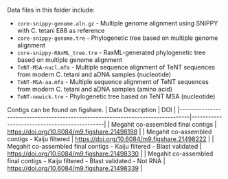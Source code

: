 Data files in this folder include:

* `core-snippy-genome.aln.gz` - Multiple genome alignment using SNIPPY with C. tetani E88 as reference
* `core-snippy-genome.tre` - Phylogenetic tree based on multiple genome alignment 
* `core-snippy-RAxML_tree.tre` - RaxML-generated phylogenetic tree based on multiple genome alignment 
* `TeNT-MSA-nucl.mfa` - Multiple sequence alignment of TeNT sequences from modern C. tetani and aDNA samples (nucleotide)
* `TeNT-MSA-aa.mfa` - Multiple sequence alignment of TeNT sequences from modern C. tetani and aDNA samples (amino acid)
* `TeNT-newick.tre` - Phylogenetic tree based on TeNT MSA (nucleotide)

Contigs can be found on figshare.
| Data Description                                                                | DOI                                          |
|---------------------------------------------------------------------------------|----------------------------------------------|
| Megahit co-assembled final contigs                                              | https://doi.org/10.6084/m9.figshare.21498198 |
| Megahit co-assembled contigs - Kaiju filtered                                   | https://doi.org/10.6084/m9.figshare.21498222 |
| Megahit co-assembled final contigs - Kaiju filtered - Blast validated           | https://doi.org/10.6084/m9.figshare.21498330 |
| Megahit co-assembled final contigs - Kaiju filtered - Blast validated - Not RNA | https://doi.org/10.6084/m9.figshare.21498339 |
